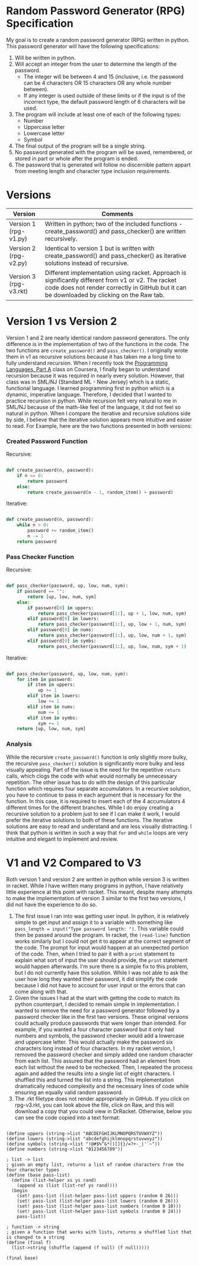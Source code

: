 # Random Password Generator (RPG) Specification

My goal is to create a random password generator (RPG) written in python. This password generator will have the following specifications:
1. Will be written in python.
2. Will accept an integer from the user to determine the length of the password.
   - The integer will be between 4 and 15 (inclusive, i.e. the password can be 4 characters OR 15 characters OR any whole number between).
   - If any integer is used outside of these limits or if the input is of the incorrect type, the default password length of 8 characters will be used.
3. The program will include at least one of each of the following types:
   - Number
   - Uppercase letter
   - Lowercase letter
   - Symbol
4. The final output of the program will be a single string.
5. No password generated with the program will be saved, remembered, or stored in part or whole after the program is ended.
6. The password that is generated will follow no discernible pattern appart from meeting length and character type inclusion requirements.

# Versions

| Version | Comments |
| --- | --- |
| Version 1 (rpg-v1.py) | Written in python; two of the included functions - create_password() and pass_checker() are written recursively. |
| Version 2 (rpg-v2.py) | Identical to version 1 but is written with create_password() and pass_checker() as iterative solutions instead of recursive. |
| Version 3 (rpg-v3.rkt) | Different implementation using racket. Approach is significantly different from v1 or v2. The racket code does not render correctly in GitHub but it can be downloaded by clicking on the Raw tab. |

# Version 1 vs Version 2

Version 1 and 2 are nearly identical random password generators. The only difference is in the implementation of two of the functions in the code. The two functions are `create_password()` and `pass_checker()`. I originally wrote them in v1 as recursive solutions because it has taken me a long time to fully understand recursion. When I recently took the [Programming Languages, Part A](https://www.coursera.org/learn/programming-languages) class on Coursera, I finally began to understand recursion because it was required in nearly every solution. However, that class was in SML/NJ (Standard ML - New Jersey) which is a static, functional language. I learned programming first in python which is a dynamic, imperative language. Therefore, I decided that I wanted to practice recursion in python. While recursion felt very natural to me in SML/NJ because of the math-like feel of the language, it did not feel so natural in python. When I compare the iterative and recursive solutions side by side, I believe that the iterative solution appears more intuitive and easier to read.
For Example, here are the two functions presented in both versions:

### Created Password Function

Recursive:

``` python

def create_password(n, password):
    if n <= 0:
        return password
    else:
        return create_password(n - 1, random_item() + password)

```

Iterative:

``` python

def create_password(n, password):
    while n > 0:
        password += random_item()
        n -= 1
    return password

```

### Pass Checker Function

Recursive:

``` python

def pass_checker(password, up, low, num, sym):
    if password == "":
        return [up, low, num, sym]
    else:
        if password[0] in uppers:
            return pass_checker(password[1:], up + 1, low, num, sym)
        elif password[0] in lowers:
            return pass_checker(password[1:], up, low + 1, num, sym)
        elif password[0] in nums:
            return pass_checker(password[1:], up, low, num + 1, sym)
        elif password[0] in symbs:
            return pass_checker(password[1:], up, low, num, sym + 1)

```

Iterative:

``` python

def pass_checker(password, up, low, num, sym):
    for item in password:
        if item in uppers:
            up += 1
        elif item in lowers:
            low += 1
        elif item in nums:
            num += 1
        elif item in symbs:
            sym += 1
    return [up, low, num, sym]

```

### Analysis

While the recursive `create_password()` function is only slightly more bulky, the recursive `pass_checker()` solution is significantly more bulky and less visually appealing. Part of the issue is the need for the repetitive `return` calls, which clogs the code with what would normally be unnecessary repetition. The other issue has to do with the design of this particular function which requires four separate accumulators. In a recursive solution, you have to continue to pass in each argument that is necessary for the function. In this case, it is required to insert each of the 4 accumulators 4 different times for the different branches. While I do enjoy creating a recursive solution to a problem just to see if I can make it work, I would prefer the iterative solutions to both of these functions. The iterative solutions are easy to read and understand and are less visually distracting. I think that python is written in such a way that `for` and `while` loops are very intuitive and elegant to implement and review.

# V1 and V2 Compared to V3

Both version 1 and version 2 are written in python while version 3 is written in racket. While I have written many programs in python, I have relatively little experience at this point with racket. This meant, despite many attempts to make the implementation of version 3 similar to the first two versions, I did not have the experience to do so.

1. The first issue I ran into was getting user input. In python, it is relatively simple to get input and assign it to a variable with something like `pass_length = input("Type password length: ")`. This variable could then be passed around the program. In racket, the `(read-line)` function works similarly but I could not get it to appear at the correct segment of the code. The prompt for input would happen at an unexpected portion of the code. Then, when I tried to pair it with a `print` statement to explain what sort of input the user should provide, the `print` statement would happen afterwards. I'm sure there is a simple fix to this problem, but I do not currently have this solution. While I was not able to ask the user how long they wanted their password, it did simplify the code because I did not have to account for user input or the errors that can come along with that.
2. Given the issues I had at the start with getting the code to match its python counterpart, I decided to remain simple in implementation. I wanted to remove the need for a password generator followed by a password checker like in the first two versions. These original versions could actually produce passwords that were longer than intended. For example, if you wanted a four character password but it only had numbers and symbols, the password checker would add a lowercase and uppercase letter. This would actually make the password six characters long instead of four characters. In my racket version, I removed the password checker and simply added one random character from each list. This assured that the password had an element from each list without the need to be rechecked. Then, I repeated the process again and added the results into a single list of eight characters. I shuffled this and turned the list into a string. This implementation dramatically reduced complexity and the necessary lines of code while ensuring an equally valid random password.
3. The .rkt filetype does not render appropriately in GitHub. If you click on rpg-v3.rkt, you can look above the file, click on Raw, and this will download a copy that you could view in DrRacket. Otherwise, below you can see the code copied into a text format:

``` racket

(define uppers (string->list "ABCDEFGHIJKLMNOPQRSTUVWXYZ"))
(define lowers (string->list "abcdefghijklmnopqrstuvwxyz"))
(define symbols (string->list "!@#$%^&*()[]{}/=?+-_|'`~"))
(define numbers (string->list "0123456789"))

; list -> list
; given an empty list, returns a list of random characters from the four character types
(define (base pass-list)
  (define (list-helper xs ys rand)
    (append xs (list (list-ref ys rand))))
  (begin
    (set! pass-list (list-helper pass-list uppers (random 0 26)))
    (set! pass-list (list-helper pass-list lowers (random 0 26)))
    (set! pass-list (list-helper pass-list numbers (random 0 10)))
    (set! pass-list (list-helper pass-list symbols (random 0 24)))
    pass-list))

; function -> string
; given a function that works with lists, returns a shuffled list that is changed to a string
(define (final f)
  (list->string (shuffle (append (f null) (f null)))))

(final base)

```